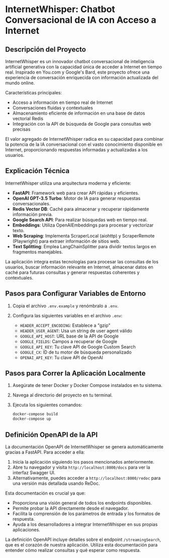 # InternetWhisper: Chatbot Conversacional de IA con Acceso a Internet

## Descripción del Proyecto

InternetWhisper es un innovador chatbot conversacional de inteligencia artificial generativa con la capacidad única de acceder a Internet en tiempo real. Inspirado en You.com y Google's Bard, este proyecto ofrece una experiencia de conversación enriquecida con información actualizada del mundo online.

Características principales:
- Acceso a información en tiempo real de Internet
- Conversaciones fluidas y contextuales
- Almacenamiento eficiente de información en una base de datos vectorial Redis
- Integración con la API de búsqueda de Google para consultas web precisas

El valor agregado de InternetWhisper radica en su capacidad para combinar la potencia de la IA conversacional con el vasto conocimiento disponible en Internet, proporcionando respuestas informadas y actualizadas a los usuarios.

## Explicación Técnica

InternetWhisper utiliza una arquitectura moderna y eficiente:

- **FastAPI**: Framework web para crear API rápidas y eficientes.
- **OpenAI GPT-3.5 Turbo**: Motor de IA para generar respuestas conversacionales.
- **Redis Vector DB**: Caché para almacenar y recuperar rápidamente información previa.
- **Google Search API**: Para realizar búsquedas web en tiempo real.
- **Embeddings**: Utiliza OpenAIEmbeddings para procesar y vectorizar texto.
- **Web Scraping**: Implementa ScraperLocal (aiohttp) y ScraperRemote (Playwright) para extraer información de sitios web.
- **Text Splitting**: Emplea LangChainSplitter para dividir textos largos en fragmentos manejables.

La aplicación integra estas tecnologías para procesar las consultas de los usuarios, buscar información relevante en Internet, almacenar datos en caché para futuras consultas y generar respuestas coherentes y contextuales.

## Pasos para Configurar Variables de Entorno

1. Copia el archivo `.env.example` y renómbralo a `.env`.
2. Configura las siguientes variables en el archivo `.env`:

   - `HEADER_ACCEPT_ENCODING`: Establece a "gzip"
   - `HEADER_USER_AGENT`: Usa un string de user agent válido
   - `GOOGLE_API_HOST`: URL base de la API de Google
   - `GOOGLE_FIELDS`: Campos a recuperar de Google
   - `GOOGLE_API_KEY`: Tu clave API de Google Custom Search
   - `GOOGLE_CX`: ID de tu motor de búsqueda personalizado
   - `OPENAI_API_KEY`: Tu clave API de OpenAI

## Pasos para Correr la Aplicación Localmente

1. Asegúrate de tener Docker y Docker Compose instalados en tu sistema.
2. Navega al directorio del proyecto en tu terminal.
3. Ejecuta los siguientes comandos:

   ```bash
   docker-compose build
   docker-compose up

## Definición OpenAPI de la API

La documentación OpenAPI de InternetWhisper se genera automáticamente gracias a FastAPI. Para acceder a ella:

1. Inicia la aplicación siguiendo los pasos mencionados anteriormente.
2. Abre tu navegador y visita `http://localhost:8000/docs` para ver la interfaz Swagger UI.
3. Alternativamente, puedes acceder a `http://localhost:8000/redoc` para una versión más detallada usando ReDoc.

Esta documentación es crucial ya que:

- Proporciona una visión general de todos los endpoints disponibles.
- Permite probar la API directamente desde el navegador.
- Facilita la comprensión de los parámetros de entrada y los formatos de respuesta.
- Ayuda a los desarrolladores a integrar InternetWhisper en sus propias aplicaciones.

La definición OpenAPI incluye detalles sobre el endpoint `/streamingSearch`, que es el corazón de nuestra aplicación. Utiliza esta documentación para entender cómo realizar consultas y qué esperar como respuesta.
